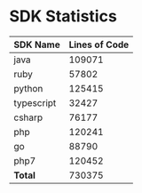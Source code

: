 # SDK Statistics

| SDK Name | Lines of Code |
| -------- | ------------- |
| java | 109071 |
| ruby | 57802 |
| python | 125415 |
| typescript | 32427 |
| csharp | 76177 |
| php | 120241 |
| go | 88790 |
| php7 | 120452 |
| **Total** | 730375 |
